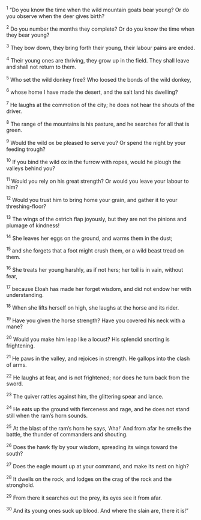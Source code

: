 <sup>1</sup> “Do you know the time when the wild mountain goats bear young? Or do you observe when the deer gives birth?

<sup>2</sup> Do you number the months they complete? Or do you know the time when they bear young?

<sup>3</sup> They bow down, they bring forth their young, their labour pains are ended.

<sup>4</sup> Their young ones are thriving, they grow up in the field. They shall leave and shall not return to them.

<sup>5</sup> Who set the wild donkey free? Who loosed the bonds of the wild donkey,

<sup>6</sup> whose home I have made the desert, and the salt land his dwelling?

<sup>7</sup> He laughs at the commotion of the city; he does not hear the shouts of the driver.

<sup>8</sup> The range of the mountains is his pasture, and he searches for all that is green.

<sup>9</sup> Would the wild ox be pleased to serve you? Or spend the night by your feeding trough?

<sup>10</sup> If you bind the wild ox in the furrow with ropes, would he plough the valleys behind you?

<sup>11</sup> Would you rely on his great strength? Or would you leave your labour to him?

<sup>12</sup> Would you trust him to bring home your grain, and gather it to your threshing-floor?

<sup>13</sup> The wings of the ostrich flap joyously, but they are not the pinions and plumage of kindness!

<sup>14</sup> She leaves her eggs on the ground, and warms them in the dust;

<sup>15</sup> and she forgets that a foot might crush them, or a wild beast tread on them.

<sup>16</sup> She treats her young harshly, as if not hers; her toil is in vain, without fear,

<sup>17</sup> because Eloah has made her forget wisdom, and did not endow her with understanding.

<sup>18</sup> When she lifts herself on high, she laughs at the horse and its rider.

<sup>19</sup> Have you given the horse strength? Have you covered his neck with a mane?

<sup>20</sup> Would you make him leap like a locust? His splendid snorting is frightening.

<sup>21</sup> He paws in the valley, and rejoices in strength. He gallops into the clash of arms.

<sup>22</sup> He laughs at fear, and is not frightened; nor does he turn back from the sword.

<sup>23</sup> The quiver rattles against him, the glittering spear and lance.

<sup>24</sup> He eats up the ground with fierceness and rage, and he does not stand still when the ram’s horn sounds.

<sup>25</sup> At the blast of the ram’s horn he says, ‘Aha!’ And from afar he smells the battle, the thunder of commanders and shouting.

<sup>26</sup> Does the hawk fly by your wisdom, spreading its wings toward the south?

<sup>27</sup> Does the eagle mount up at your command, and make its nest on high?

<sup>28</sup> It dwells on the rock, and lodges on the crag of the rock and the stronghold.

<sup>29</sup> From there it searches out the prey, its eyes see it from afar.

<sup>30</sup> And its young ones suck up blood. And where the slain are, there it is!”

